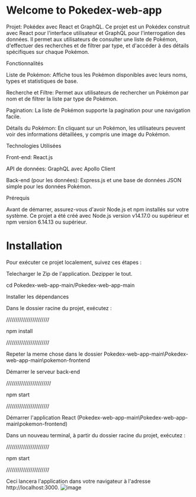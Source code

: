 # Welcome to Pokedex-web-app

Projet: Pokédex avec React et GraphQL.
Ce projet est un Pokédex construit avec React pour l'interface utilisateur et GraphQL pour l'interrogation des données. Il permet aux utilisateurs de consulter une liste de Pokémon, d'effectuer des recherches et de filtrer par type, et d'accéder à des détails spécifiques sur chaque Pokémon.

Fonctionnalités

Liste de Pokémon: Affiche tous les Pokémon disponibles avec leurs noms, types et statistiques de base.

Recherche et Filtre: Permet aux utilisateurs de rechercher un Pokémon par nom et de filtrer la liste par type de Pokémon.

Pagination: La liste de Pokémon supporte la pagination pour une navigation facile.

Détails du Pokémon: En cliquant sur un Pokémon, les utilisateurs peuvent voir des informations détaillées, y compris une image du Pokémon.

Technologies Utilisées

Front-end: React.js

API de données: GraphQL avec Apollo Client

Back-end (pour les données): Express.js et une base de données JSON simple pour les données Pokémon.

Prérequis

Avant de démarrer, assurez-vous d'avoir Node.js et npm installés sur votre système. Ce projet a été créé avec Node.js version v14.17.0 ou supérieur et npm version 6.14.13 ou supérieur.

# Installation

Pour exécuter ce projet localement, suivez ces étapes :

Telecharger le Zip de l'application.
Dezipper le tout.

cd Pokedex-web-app-main/Pokedex-web-app-main

Installer les dépendances

Dans le dossier racine du projet, exécutez :

///////////////////////

npm install

///////////////////////

Repeter la meme chose dans le dossier Pokedex-web-app-main\Pokedex-web-app-main\pokemon-frontend

Démarrer le serveur back-end

////////////////////////

npm start

///////////////////////

Démarrer l'application React (Pokedex-web-app-main\Pokedex-web-app-main\pokemon-frontend)

Dans un nouveau terminal, à partir du dossier racine du projet, exécutez :

///////////////////////

npm start

///////////////////////

Ceci lancera l'application dans votre navigateur à l'adresse http://localhost:3000.
![image](https://github.com/akraft01/Pokedex-web-app/assets/71739202/4eb30387-204b-4b02-9961-c69f392e3b72)

